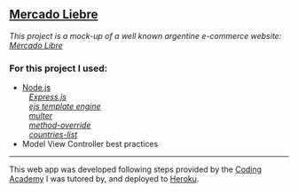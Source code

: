 [Mercado Liebre](https://mercado-liebre-smg.herokuapp.com/)
---

_This project is a mock-up of a well known argentine e-commerce website: [Mercado Libre](https://www.mercadolibre.com.ar/)_


<h3>For this project I used:</h3>  

- [Node.js](https://nodejs.org)  
&nbsp;&nbsp; *[Express.js](https://expressjs.com/)*  
&nbsp;&nbsp; *[ejs template engine](https://ejs.co/)*  
&nbsp;&nbsp; *[multer](https://www.npmjs.com/package/multer)*  
&nbsp;&nbsp; *[method-override](https://www.npmjs.com/package/method-override)*  
&nbsp;&nbsp; *[countries-list](https://www.npmjs.com/package/countries-list)*
- Model View Controller best practices

---

This web app was developed following steps provided by the [Coding Academy](https://www.digitalhouse.com/) I was tutored by, and deployed to [Heroku](https://devcenter.heroku.com/start).
